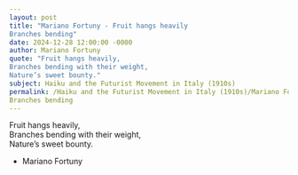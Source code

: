 ```yaml
---
layout: post
title: "Mariano Fortuny - Fruit hangs heavily  
Branches bending"
date: 2024-12-28 12:00:00 -0000
author: Mariano Fortuny
quote: "Fruit hangs heavily,  
Branches bending with their weight,  
Nature’s sweet bounty."
subject: Haiku and the Futurist Movement in Italy (1910s)
permalink: /Haiku and the Futurist Movement in Italy (1910s)/Mariano Fortuny/Mariano Fortuny - Fruit hangs heavily  
Branches bending
---
```


Fruit hangs heavily,  
Branches bending with their weight,  
Nature’s sweet bounty.

- Mariano Fortuny
